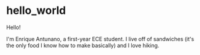 # hello_world

Hello!

I'm Enrique Antunano, a first-year ECE student.
I live off of sandwiches (it's the only food I know how to make basically) and I love hiking. 

